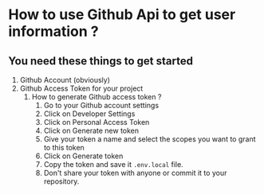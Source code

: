 # How to use Github Api to get user information ?

## You need these things to get started

1. Github Account (obviously)
2. Github Access Token for your project
   1. How to generate Github access token ?
      1. Go to your Github account settings
      2. Click on Developer Settings
      3. Click on Personal Access Token
      4. Click on Generate new token
      5. Give your token a name and select the scopes you want to grant to this token
      6. Click on Generate token
      7. Copy the token and save it `.env.local` file.
      8. Don't share your token with anyone or commit it to your repository.
